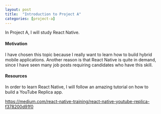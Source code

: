 ```yaml
---
layout: post
title:  "Introduction to Project A"
categories: [project-a]
---
```


In Project A, I will study React Native.

#### Motivation

I have chosen this topic because I really want to learn how to build hybrid mobile applications. Another reason is that React Native is quite in demand, since I have seen many job posts requiring candidates who have this skill.

#### Resources

In order to learn React Native, I will follow an amazing tutorial on how to build a YouTube Replica app.

https://medium.com/react-native-training/react-native-youtube-replica-f378200d91f0
